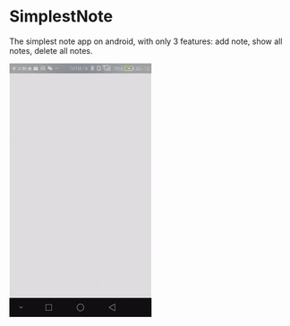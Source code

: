 # SimplestNote
The simplest note app on android, with only 3 features: add note, show all notes, delete all notes.

![snap](https://raw.githubusercontent.com/zYeoman/SimplestNote/master/snap.gif)
